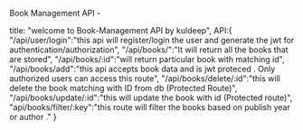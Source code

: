 Book Management API - 

title: "welcome to Book-Management API by kuldeep",
       API:{
        "/api/user/login":"this api will register/login the user and generate the jwt for authentication/authorization",
        "/api/books/":"It will return all the books that are stored",
        "/api/books/:id":"will return particular book with matching id",
        "/api/books/add":"this api accepts book data and is jwt proteced . Only authorized users can access this route",
        "/api/books/delete/:id":"this will delete the book matching with ID from db (Protected Route)",
        "/api/books/update/:id":"this will update the book with id (Protected route)",
        "api/books/filter/:key":"this route will filter the books based on publish year or author ."
       }
